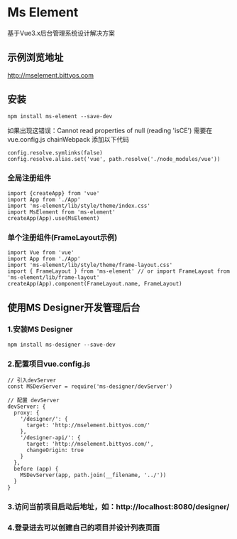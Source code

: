 # Ms Element
基于Vue3.x后台管理系统设计解决方案

## 示例浏览地址
http://mselement.bittyos.com

## 安装
```
npm install ms-element --save-dev
```
如果出现这错误：Cannot read properties of null (reading 'isCE') 需要在vue.config.js chainWebpack 添加以下代码
```
config.resolve.symlinks(false)
config.resolve.alias.set('vue', path.resolve('./node_modules/vue'))
```
### 全局注册组件
```
import {createApp} from 'vue'
import App from './App'
import 'ms-element/lib/style/theme/index.css'
import MsElement from 'ms-element'
createApp(App).use(MsElement)
```

### 单个注册组件(FrameLayout示例)
```
import Vue from 'vue'
import App from './App'
import 'ms-element/lib/style/theme/frame-layout.css'
import { FrameLayout } from 'ms-element' // or import FrameLayout from 'ms-element/lib/frame-layout'
createApp(App).component(FrameLayout.name, FrameLayout)
```

## 使用MS Designer开发管理后台

### 1.安装MS Designer
```
npm install ms-designer --save-dev
```

###  2.配置项目vue.config.js
```
// 引入devServer
const MSDevServer = require('ms-designer/devServer')

// 配置 devServer
devServer: {
  proxy: {
    '/designer/': {
      target: 'http://mselement.bittyos.com/'
    },
    '/designer-api/': {
      target: 'http://mselement.bittyos.com/',
      changeOrigin: true
    }
  },
  before (app) {
    MSDevServer(app, path.join(__filename, '../'))
  }
}
```
###  3.访问当前项目启动后地址，如：http://localhost:8080/designer/

###  4.登录进去可以创建自己的项目并设计列表页面
